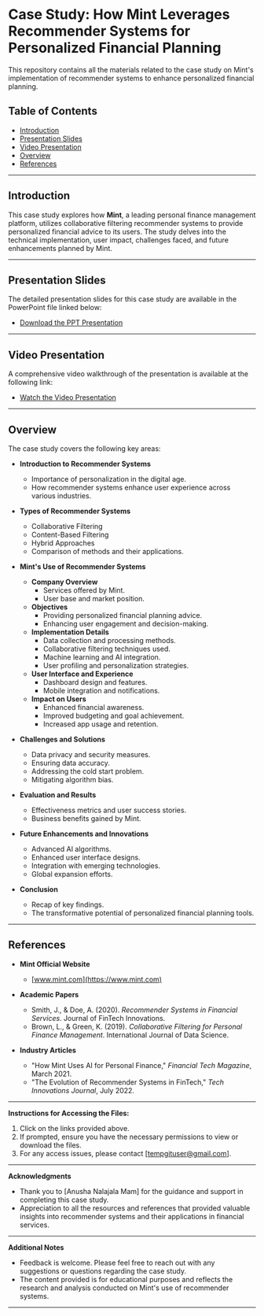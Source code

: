 # Case Study: How Mint Leverages Recommender Systems for Personalized Financial Planning

This repository contains all the materials related to the case study on Mint's implementation of recommender systems to enhance personalized financial planning.

## Table of Contents

- [Introduction](#introduction)
- [Presentation Slides](#presentation-slides)
- [Video Presentation](#video-presentation)
- [Overview](#overview)
- [References](#references)

---

## Introduction

This case study explores how **Mint**, a leading personal finance management platform, utilizes collaborative filtering recommender systems to provide personalized financial advice to its users. The study delves into the technical implementation, user impact, challenges faced, and future enhancements planned by Mint.

---

## Presentation Slides

The detailed presentation slides for this case study are available in the PowerPoint file linked below:

- [Download the PPT Presentation](https://github.com/testgituser03/ML_CaseStudy_Recommender_System-/blob/8150817529ed637691dbce3528ab96bf4d1423c7/ML%20Recommended%20System%20Final%20v1.pptx)

---

## Video Presentation

A comprehensive video walkthrough of the presentation is available at the following link:

- [Watch the Video Presentation](https://drive.google.com/file/d/1Af1v7b7goqs9euArl2_4VPl4dzWdsvgY/view?usp=sharing)

---

## Overview

The case study covers the following key areas:

- **Introduction to Recommender Systems**
  - Importance of personalization in the digital age.
  - How recommender systems enhance user experience across various industries.

- **Types of Recommender Systems**
  - Collaborative Filtering
  - Content-Based Filtering
  - Hybrid Approaches
  - Comparison of methods and their applications.

- **Mint's Use of Recommender Systems**
  - **Company Overview**
    - Services offered by Mint.
    - User base and market position.
  - **Objectives**
    - Providing personalized financial planning advice.
    - Enhancing user engagement and decision-making.
  - **Implementation Details**
    - Data collection and processing methods.
    - Collaborative filtering techniques used.
    - Machine learning and AI integration.
    - User profiling and personalization strategies.
  - **User Interface and Experience**
    - Dashboard design and features.
    - Mobile integration and notifications.
  - **Impact on Users**
    - Enhanced financial awareness.
    - Improved budgeting and goal achievement.
    - Increased app usage and retention.

- **Challenges and Solutions**
  - Data privacy and security measures.
  - Ensuring data accuracy.
  - Addressing the cold start problem.
  - Mitigating algorithm bias.

- **Evaluation and Results**
  - Effectiveness metrics and user success stories.
  - Business benefits gained by Mint.

- **Future Enhancements and Innovations**
  - Advanced AI algorithms.
  - Enhanced user interface designs.
  - Integration with emerging technologies.
  - Global expansion efforts.

- **Conclusion**
  - Recap of key findings.
  - The transformative potential of personalized financial planning tools.

---

## References

- **Mint Official Website**
  - [www.mint.com](https://www.mint.com)

- **Academic Papers**
  - Smith, J., & Doe, A. (2020). *Recommender Systems in Financial Services*. Journal of FinTech Innovations.
  - Brown, L., & Green, K. (2019). *Collaborative Filtering for Personal Finance Management*. International Journal of Data Science.

- **Industry Articles**
  - "How Mint Uses AI for Personal Finance," *Financial Tech Magazine*, March 2021.
  - "The Evolution of Recommender Systems in FinTech," *Tech Innovations Journal*, July 2022.


---

**Instructions for Accessing the Files:**

1. Click on the links provided above.
2. If prompted, ensure you have the necessary permissions to view or download the files.
3. For any access issues, please contact [tempgituser@gmail.com].

---

**Acknowledgments**

- Thank you to [Anusha Nalajala Mam] for the guidance and support in completing this case study.
- Appreciation to all the resources and references that provided valuable insights into recommender systems and their applications in financial services.

---

**Additional Notes**

- Feedback is welcome. Please feel free to reach out with any suggestions or questions regarding the case study.
- The content provided is for educational purposes and reflects the research and analysis conducted on Mint's use of recommender systems.

---
